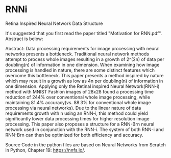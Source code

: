 # RNNi
Retina Inspired Neural Network Data Structure

It's suggested that you first read the paper titled "Motivation for RNN.pdf". Abstract is below:

Abstract:
Data processing requirements for image processing with neural networks presents a bottleneck. Traditional neural network methods attempt to process whole images resulting in a growth of 2^(2n) of data per doubling(n) of information in one dimension. When examining how image processing is handled in nature, there are some distinct features which overcome this bottleneck. This paper presents a method inspired by nature which may result in a growth as low as 4n per doubling(n) of information in one dimension. Applying only the Retinal inspired Neural Network(RNN-i) method with MNIST Fashion images of 28x28 found a processing time reduction of 244% over conventional whole image processing, while maintaining 81.4% accuracy(vs. 88.3% for conventional whole image processing via neural networks). Due to the linear nature of data requirements growth with n using an RNN-i, this method could yield significantly lower data processing times for higher resolution image processing.  This paper also proposes a structure for a RNN-Brn neural network used in conjunction with the RNN-i. The system of both RNN-i and RNN-Brn can then be optimized for both efficiency and accuracy. 


Source Code in the python files are based on Neural Networks from Scratch in Python, Chapter 19: https://nnfs.io/. 
